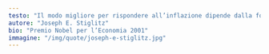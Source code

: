 ```yaml
---
testo: "Il modo migliore per rispondere all’inflazione dipende dalla fonte della perturbativa, ossia da che cosa l’ha scatenata"
autore: "Joseph E. Stiglitz"
bio: "Premio Nobel per l’Economia 2001"
immagine: "/img/quote/joseph-e-stiglitz.jpg"
---
```

